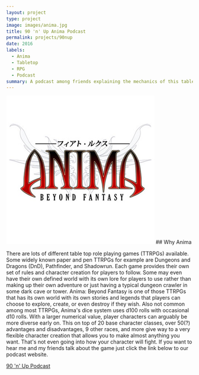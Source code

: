 ```yaml
---
layout: project
type: project
image: images/anima.jpg
title: 90 'n' Up Anima Podcast
permalink: projects/90nup
date: 2016
labels:
  - Anima
  - Tabletop
  - RPG
  - Podcast
summary: A podcast among friends explaining the mechanics of this table top RPG.
---
```


<img class="ui medium middle floated rounded image" src="../images/anima.jpg">
## Why Anima

There are lots of different table top role playing games (TTRPGs) available. Some widely known paper and pen TTRPGs for example are Dungeons and Dragons (DnD), Pathfinder, and Shadowrun. Each game provides their own set of rules and character creation for players to follow. Some may even have their own defined world with its own lore for players to use rather than making up their own adventure or just having a typical dungeon crawler in some dark cave or tower. Anima: Beyond Fantasy is one of those TTRPGs that has its own world with its own stories and legends that players can choose to explore, create, or even destroy if they wish. Also not common among most TTRPGs, Anima's dice system uses d100 rolls with occasional d10 rolls. With a larger numerical value, player characters can arguably be more diverse early on. This on top of 20 base character classes, over 50(?) advantages and disadvantages, 9 other races, and more give way to a very flexible character creation that allows you to make almost anything you want. That's not even going into how your character will fight. If you want to hear me and my friends talk about the game just click the link below to our podcast website.


<a href="https://90nup.com/">90 'n' Up Podcast</a>
